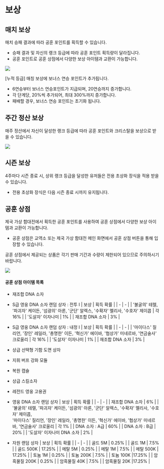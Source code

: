 # 보상


## 매치 보상

매치 승패 결과에 따라 공훈 포인트를 획득할 수 있습니다.<br>
 - 승패 결과 및 자신의 랭크 등급에 따라 공훈 포인트 획득량이 달라집니다.
 - 공훈 포인트로 공훈 상점에서 다양한 보상 아이템과 교환이 가능합니다.<br>
 
![](https://astrokings.s3.ap-northeast-2.amazonaws.com/html/img/help/1500_13.jpg)

[누적 등급] 매칭 보상에 보너스 연승 포인트가 추가됩니다.<br>
 - 6연승부터 보너스 연승포인트가 지급되며, 20연승까지 증가합니다. 
 - 각 단계당, 20%씩 추가되어, 최대 300%까지 증가합니다. 
 - 패배할 경우, 보너스 연승 포인트는 초기화 됩니다. <br>


## 주간 정산 보상

매주 정산에서 자신이 달성한 랭크 등급에 따라 공훈 포인트와 크리스탈을 보상으로 받을 수 있습니다.<br>

![](https://astrokings.s3.ap-northeast-2.amazonaws.com/html/img/help/1500_11_1.jpg)


## 시즌 보상

4주마다 시즌 종료 시, 상위 랭크 등급을 달성한 유저들은 전용 초상화 장식을 적용 받을 수 있습니다.
 - 전용 초상화 장식은 다음 시즌 종료 시까지 유지됩니다.<br>


## 공훈 상점

제국 가상 함대전에서 획득한 공훈 포인트를 사용하여 공훈 상점에서 다양한 보상 아이템과 교환이 가능합니다.
 - 공훈 상점은 교역소 또는 제국 가상 함대전 메인 화면에서 공훈 상점 버튼을 통해 입장할 수 있습니다.<br>

공훈 상점에서 제공되는 상품은 각기 판매 기간과 수량이 제한되어 있으므로 주의하시기 바랍니다.<br>

![](https://astrokings.s3.ap-northeast-2.amazonaws.com/html/img/help/1500_12.jpg)


#### 공훈 상점 아이템 목록

- 재조합 DNA 소자

- S급 영웅 DNA 소자 랜덤 상자 : 전투 Ⅰ
| 보상 | 획득 확률 |
| - | - |
| '불굴의' 테렐, '파괴자' 케이든, '섬광의' 아론, '군단' 알렉스, '수확자' 멜리사, '수호자' 제이콥 | 각 16% |
| '도살자' 이자나미 | 1% |
| 재조합 DNA 소자 | 3% |

- S급 영웅 DNA 소자 랜덤 상자 : 내정 Ⅰ
| 보상 | 획득 확률 |
| - | - |
| '마이다스' 질리언, '장인' 레일라, '총명한' 이든, '혁신가' 에이바, '협상가' 미네르바, '연금술사' 크로울리 | 각 16% |
| '도살자' 이자나미 | 1% |
| 재조합 DNA 소자 | 3% |

- 상급 선택형 기함 도면 상자

- 지휘 버프 강화 모듈

- 복원 캡슐

- 상급 스킬소자

- 레전드 영웅 고용권

- 영웅 DNA 소자 랜덤 상자
| 보상 | 획득 확률 |
| - | - |
| 재조합 DNA 소자 | 6% |
| '불굴의' 테렐, '파괴자' 케이든, '섬광의' 아론, '군단' 알렉스, '수확자' 멜리사, '수호자' 제이콥,<br>'마이다스' 질리언, '장인' 레일라, '총명한' 이든, '혁신가' 에이바, '협상가' 미네르바, '연금술사' 크로울리 | 각 1% |
| DNA 소자 : A급 | 60% |
| DNA 소자 : B급 | 20% |
| '도살자' 이자나미 DNA 소자 | 2% |

- 자원 랜덤 상자
| 보상 | 획득 확률 |
| - | - |
| 골드 5M  | 0.25% |
| 골드 1M  | 7.5% |
| 골드 500K  | 17.25% |
| 메탈 5M  | 0.25% |
| 메탈 1M  | 7.5% |
| 메탈 500K  | 17.25% |
| 토늄 1M  | 0.25% |
| 토늄 200K  | 7.5% |
| 토늄 100K  |17.25% |
| 암흑물질 200K  | 0.25% |
| 암흑물질 40K  | 7.5% |
| 암흑물질 20K  |17.25% |
